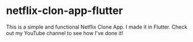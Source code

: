 # netflix-clon-app-flutter
This is a simple and functional Netflix Clone App. I made it in Flutter. Check out my YouTube channel to see how I've done it!
